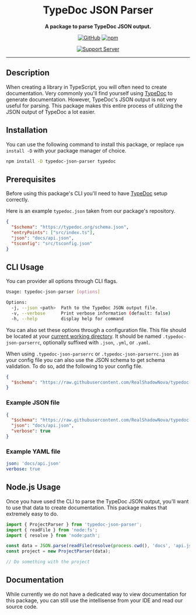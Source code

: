 <div align="center">

# TypeDoc JSON Parser

**A package to parse TypeDoc JSON output.**

[![GitHub](https://img.shields.io/github/license/RealShadowNova/typedoc-json-parser)](https://github.com/RealShadowNova/typedoc-json-parserblob/main/LICENSE.md)
[![npm](https://img.shields.io/npm/v/typedoc-json-parser?color=crimson&logo=npm&style=flat-square)](https://www.npmjs.com/package/typedoc-json-parser)

[![Support Server](https://discord.com/api/guilds/554742955898961930/embed.png?style=banner2)](https://discord.gg/fERY6AenEv)

</div>

---

## Description

When creating a library in TypeScript, you will often need to create documentation. Very commonly you'll find yourself using [TypeDoc](https://typedoc.org) to generate documentation. However, TypeDoc's JSON output is not very useful for parsing. This package makes this entire process of utilizing the JSON output of TypeDoc a lot easier.

## Installation

You can use the following command to install this package, or replace `npm install -D` with your package manager of choice.

```sh
npm install -D typedoc-json-parser typedoc
```

## Prerequisites

Before using this package's CLI you'll need to have [TypeDoc](https://typedoc.org) setup correctly.

Here is an example `typedoc.json` taken from our package's repository.

```json
{
  "$schema": "https://typedoc.org/schema.json",
  "entryPoints": ["src/index.ts"],
  "json": "docs/api.json",
  "tsconfig": "src/tsconfig.json"
}
```

## CLI Usage

You can provider all options through CLI flags.

```sh
Usage: typedoc-json-parser [options]

Options:
  -j, --json <path>  Path to the TypeDoc JSON output file.
  -v, --verbose      Print verbose information (default: false)
  -h, --help         display help for command
```

You can also set these options through a configuration file. This file should be located at your [current working directory](https://nodejs.org/api/process.html#processcwd). It should be named `.typedoc-json-parserrc`, optionally suffixed with `.json`, `.yml`, or `.yaml`.

When using `.typedoc-json-parserrc` or `.typedoc-json-parserrc.json` as your config file you can also use the JSON schema to get schema validation. To do so, add the following to your config file.

```json
{
  "$schema": "https://raw.githubusercontent.com/RealShadowNova/typedoc-json-parser/main/assets/typedoc-json-parser.schema.json"
}
```

### Example JSON file

```json
{
  "$schema": "https://raw.githubusercontent.com/RealShadowNova/typedoc-json-parser/main/assets/typedoc-json-parser.schema.json",
  "json": "docs/api.json",
  "verbose": true
}
```

### Example YAML file

```yaml
json: 'docs/api.json'
verbose: true
```

## Node.js Usage

Once you have used the CLI to parse the TypeDoc JSON output, you'll want to use that data to create documentation.
This package makes that extremely easy to do.

```typescript
import { ProjectParser } from 'typedoc-json-parser';
import { readFile } from 'node:fs';
import { resolve } from 'node:path';

const data = JSON.parse(readFile(resolve(process.cwd(), 'docs', 'api.json'), 'utf8'));
const project = new ProjectParser(data);

// Do something with the project
```

## Documentation

While currently we do not have a dedicated way to view documentation for this package, you can still use the intellisense from your IDE and read our source code.
